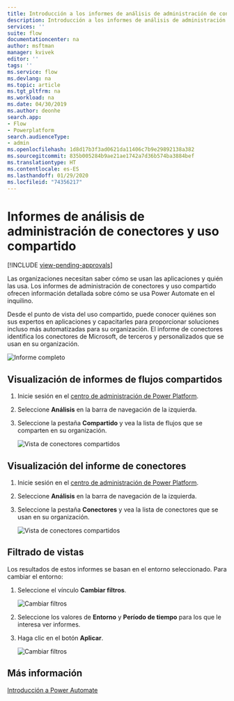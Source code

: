 ```yaml
---
title: Introducción a los informes de análisis de administración de conectores y uso compartido | Microsoft Docs
description: Introducción a los informes de análisis de administración de conectores y uso compartido para Power Automate.
services: ''
suite: flow
documentationcenter: na
author: msftman
manager: kvivek
editor: ''
tags: ''
ms.service: flow
ms.devlang: na
ms.topic: article
ms.tgt_pltfrm: na
ms.workload: na
ms.date: 04/30/2019
ms.author: deonhe
search.app:
- Flow
- Powerplatform
search.audienceType:
- admin
ms.openlocfilehash: 1d8d17b3f3ad0621da11406c7b9e29892138a382
ms.sourcegitcommit: 835b005284b9ae21ae1742a7d36b574ba3884bef
ms.translationtype: HT
ms.contentlocale: es-ES
ms.lasthandoff: 01/29/2020
ms.locfileid: "74356217"
---
```

# <a name="sharing-and-connectors-admin-analytics-reports"></a>Informes de análisis de administración de conectores y uso compartido
[!INCLUDE [view-pending-approvals](includes/cc-rebrand.md)]

Las organizaciones necesitan saber cómo se usan las aplicaciones y quién las usa. Los informes de administración de conectores y uso compartido ofrecen información detallada sobre cómo se usa Power Automate en el inquilino. 

Desde el punto de vista del uso compartido, puede conocer quiénes son sus expertos en aplicaciones y capacitarles para proporcionar soluciones incluso más automatizadas para su organización. El informe de conectores identifica los conectores de Microsoft, de terceros y personalizados que se usan en su organización.

![Informe completo](media/admin-analytics-report/default-report.png)

## <a name="view-shared-flows-reports"></a>Visualización de informes de flujos compartidos

1. Inicie sesión en el [centro de administración de Power Platform](https://admin.powerplatform.microsoft.com/).
1. Seleccione **Análisis** en la barra de navegación de la izquierda.
1. Seleccione la pestaña **Compartido** y vea la lista de flujos que se comparten en su organización.
 
    ![Vista de conectores compartidos](media/admin-analytics-report/shared-tab.png)


## <a name="view-connectors-report"></a>Visualización del informe de conectores

1. Inicie sesión en el [centro de administración de Power Platform](https://admin.powerplatform.microsoft.com/).
1. Seleccione **Análisis** en la barra de navegación de la izquierda.
1. Seleccione la pestaña **Conectores** y vea la lista de conectores que se usan en su organización.
 
    ![Vista de conectores compartidos](media/admin-analytics-report/connectors-tab.png)

## <a name="filter-views"></a>Filtrado de vistas

Los resultados de estos informes se basan en el entorno seleccionado. Para cambiar el entorno:

1. Seleccione el vínculo **Cambiar filtros**.
    
    ![Cambiar filtros](media/admin-analytics-report/filters.png)

1. Seleccione los valores de **Entorno** y **Período de tiempo** para los que le interesa ver informes.
1. Haga clic en el botón **Aplicar**.

    ![Cambiar filtros](media/admin-analytics-report/filters-detail.png)

## <a name="learn-more"></a>Más información

[Introducción a Power Automate](getting-started.md)











